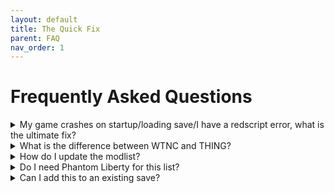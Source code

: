 ```yaml
---
layout: default
title: The Quick Fix
parent: FAQ
nav_order: 1
---
```


# Frequently Asked Questions

<details>
<summary>My game crashes on startup/loading save/I have a redscript error, what is the ultimate fix?</summary>

### The Ultimate Fix

Go to Settings → V2077 Settings in Vortex and ensure **"Automatically convert old-style 'archive' mods to REDmods on install"** is OFF.

1. In Vortex Settings, click **V2077 Settings**
2. Ensure the REDmod autoconversion is disabled
3. Select all mods (Ctrl+A) in the Mods section
4. Click **Remove** (but DO NOT delete archives)
5. Close Vortex
6. Delete all folders in your Cyberpunk directory EXCEPT "archive"
7. Delete the "mod" folder in "Cyberpunk 2077/archive/pc/"
8. Verify game files through Steam/GOG/Epic
9. Re-add the collection to Vortex

</details>

<details>
<summary>What is the difference between WTNC and THING?</summary>

**Welcome to Night City (WTNC)** is the enhanced vanilla experience with quality of life improvements, bug fixes, and new content while maintaining game balance.

**Cyberpunk THING** is our brutal difficulty mode with rebalanced combat, lethal damage, and unforgiving gameplay mechanics. Every bullet counts.

</details>

<details>
<summary>How do I update the modlist?</summary>

### Vortex
1. Click the Update button when a new revision is available
2. When prompted to "Remove mods from old revision," click **Remove All**
3. Delete any leftover blue (uninstalled) mods

### Wabbajack
1. Run Wabbajack and select the modlist
2. Use the same installation path
3. Check "Overwrite existing modlist"
4. Click Begin

</details>

<details>
<summary>Do I need Phantom Liberty for this list?</summary>

No, the modlist works with or without Phantom Liberty. Some mods have additional features if you own the DLC, but it's not required.

</details>

<details>
<summary>Can I add this to an existing save?</summary>

**Vanilla saves:** Yes, no issues.

**Previously modded saves:** Depends on the mods. ArchiveXL items baked into saves may cause crashes if those mods are missing.

</details>
